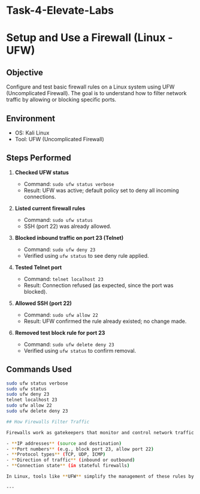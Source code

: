 # Task-4-Elevate-Labs
# Setup and Use a Firewall (Linux - UFW)

## Objective

Configure and test basic firewall rules on a Linux system using UFW (Uncomplicated Firewall). The goal is to understand how to filter network traffic by allowing or blocking specific ports.

## Environment

- OS: Kali Linux
- Tool: UFW (Uncomplicated Firewall)

## Steps Performed

1. **Checked UFW status**
   - Command: `sudo ufw status verbose`
   - Result: UFW was active; default policy set to deny all incoming connections.

2. **Listed current firewall rules**
   - Command: `sudo ufw status`
   - SSH (port 22) was already allowed.

3. **Blocked inbound traffic on port 23 (Telnet)**
   - Command: `sudo ufw deny 23`
   - Verified using `ufw status` to see deny rule applied.

4. **Tested Telnet port**
   - Command: `telnet localhost 23`
   - Result: Connection refused (as expected, since the port was blocked).

5. **Allowed SSH (port 22)**
   - Command: `sudo ufw allow 22`
   - Result: UFW confirmed the rule already existed; no change made.

6. **Removed test block rule for port 23**
   - Command: `sudo ufw delete deny 23`
   - Verified using `ufw status` to confirm removal.

## Commands Used

```bash
sudo ufw status verbose
sudo ufw status
sudo ufw deny 23
telnet localhost 23
sudo ufw allow 22
sudo ufw delete deny 23

## How Firewalls Filter Traffic

Firewalls work as gatekeepers that monitor and control network traffic based on a set of predefined rules. They inspect each data packet and decide whether to allow or block it, based on parameters such as:

- **IP addresses** (source and destination)
- **Port numbers** (e.g., block port 23, allow port 22)
- **Protocol types** (TCP, UDP, ICMP)
- **Direction of traffic** (inbound or outbound)
- **Connection state** (in stateful firewalls)

In Linux, tools like **UFW** simplify the management of these rules by providing an easy-to-use command-line interface over `iptables`, enabling users to create complex filtering rules using straightforward syntax like `allow`, `deny`, and `delete`.

---
